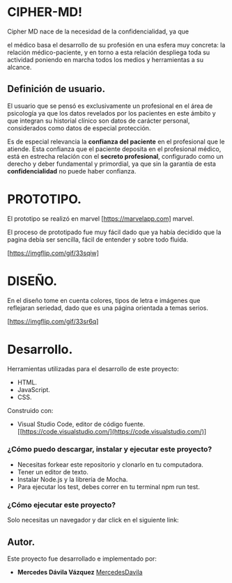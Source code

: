﻿
# CIPHER-MD!

Cipher MD nace de la necesidad de la confidencialidad, ya que

el médico basa el desarrollo de su profesión en una esfera muy concreta: la relación médico-paciente, y en torno a esta relación despliega toda su actividad poniendo en marcha todos los medios y herramientas a su alcance.

## Definición de usuario.

El usuario que se pensó es exclusivamente un profesional en el área de psicología ya que los datos revelados por los pacientes en este ámbito y que integran su historial clínico son datos de carácter personal, considerados como datos de especial protección.

Es de especial relevancia la **confianza del paciente** en el profesional que le atiende. Esta confianza que el paciente deposita en el profesional médico, está en estrecha relación con el **secreto profesional**, configurado como un derecho y deber fundamental y primordial, ya que sin la garantía de esta  **confidencialidad**  no puede haber confianza.

# PROTOTIPO.

El prototipo se realizó en marvel [https://marvelapp.com] marvel.

El proceso de prototipado fue muy fácil dado que ya había decidido que la pagina debía ser sencilla, fácil de entender y sobre todo fluida.

[https://imgflip.com/gif/33sqiw]

# DISEÑO.

En el diseño tome en cuenta colores, tipos de letra e imágenes que reflejaran seriedad, dado que es una página orientada a temas serios.

[https://imgflip.com/gif/33sr6q]

# Desarrollo.

Herramientas utilizadas para el desarrollo de este proyecto:

-  HTML.
-  JavaScript.
-  CSS.

Construido con:

- Visual Studio Code, editor de código fuente. [[https://code.visualstudio.com/](https://code.visualstudio.com/)]

### ¿Cómo puedo descargar, instalar y ejecutar este proyecto?

-  Necesitas forkear este repositorio y clonarlo en tu computadora.
-  Tener un editor de texto.
-  Instalar Node.js y la librería de Mocha.
-  Para ejecutar los test, debes correr en tu terminal npm run test.

### ¿Cómo ejecutar este proyecto?

Solo necesitas un navegador y dar click en el siguiente link:

## Autor.

Este proyecto fue desarrollado e implementado por:

-  **Mercedes Dávila Vázquez**  [MercedesDavila](https://github.com/MercedesDavila)
